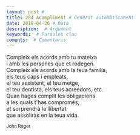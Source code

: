 ```yaml
---
layout: post #
title: 284 Acompliment # Generat automàticament
date: 2018-04-26 # Data
description:  # Argument
keywords:  # Paraules clau
coments:  # Comentaris
---
```


Compleix els acords amb tu mateixa <br />
i amb les persones que et rodegen. <br />
Compleix els acords amb la teua familia, <br />
els teus caps i empleats, <br />
el teu assistent, el teu metge, <br />
el teu dentista, els teus acreedors, etc. <br />
Quan hages complit les obligacions <br />
a les quals t'has compromés, <br />
et sorprendrà la llibertat <br />
que assoliràs en la teua vida. <br />

<small>John Roger</small>
